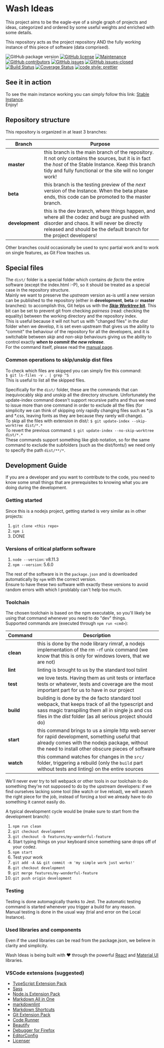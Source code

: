 <!---
 Copyright (C) 2018 Alessandro Accardo a.k.a. kLeZ & Fabio Scotto di Santolo a.k.a. Plague
 
 This file is part of Wash Ideas.
 
 Wash Ideas is free software: you can redistribute it and/or modify
 it under the terms of the GNU General Public License as published by
 the Free Software Foundation, either version 3 of the License, or
 (at your option) any later version.
 
 Wash Ideas is distributed in the hope that it will be useful,
 but WITHOUT ANY WARRANTY; without even the implied warranty of
 MERCHANTABILITY or FITNESS FOR A PARTICULAR PURPOSE.  See the
 GNU General Public License for more details.
 
 You should have received a copy of the GNU General Public License
 along with Wash Ideas.  If not, see <http://www.gnu.org/licenses/>.
 
-->

# Wash Ideas

This project aims to be the eagle-eye of a single graph of projects and ideas, categorized and ordered by some useful weights and enriched with some details.  

This repository acts as the project repository AND the fully working instance of this piece of software (data comprised).

![GitHub package version](https://img.shields.io/github/package-json/v/kLeZ/wash-ideas.svg)
[![GitHub license](https://img.shields.io/github/license/kLeZ/wash-ideas.svg)](https://github.com/kLeZ/wash-ideas/blob/master/LICENSE)
[![Maintenance](https://img.shields.io/badge/Maintained%3F-yes-green.svg?style=flat-square)](https://github.com/kLeZ/wash-ideas/graphs/commit-activity)
[![GitHub contributors](https://img.shields.io/github/contributors/kLeZ/wash-ideas.svg)](https://github.com/kLeZ/wash-ideas/graphs/contributors/)
[![GitHub issues](https://img.shields.io/github/issues/kLeZ/wash-ideas.svg)](https://GitHub.com/kLeZ/wash-ideas/issues/)
[![GitHub issues-closed](https://img.shields.io/github/issues-closed/kLeZ/wash-ideas.svg)](https://GitHub.com/kLeZ/wash-ideas/issues?q=is%3Aissue+is%3Aclosed)
[![Build Status](https://travis-ci.org/kLeZ/wash-ideas.svg?branch=master)](https://travis-ci.org/kLeZ/wash-ideas)
[![Coverage Status](https://coveralls.io/repos/github/kLeZ/wash-ideas/badge.svg?branch=master)](https://coveralls.io/github/kLeZ/wash-ideas?branch=master)
[![code style: prettier](https://img.shields.io/badge/code_style-prettier-ff69b4.svg?style=flat-square)](https://github.com/prettier/prettier)

## See it in action

To see the main instance working you can simply follow this link: [Stable Instance](https://klez.github.io/wash-ideas).  
Enjoy!

## Repository structure

This repository is organized in at least 3 branches:

| Branch          | Purpose                                                                                                                                                                                                              |
| --------------- | -------------------------------------------------------------------------------------------------------------------------------------------------------------------------------------------------------------------- |
| **master**      | this branch is the main branch of the repository. It not only contains the sources, but it is in fact the _host_ of the Stable Instance. Keep this branch tidy and fully functional or the site will no longer work! |
| **beta**        | this branch is the testing preview of the _next_ version of the Instance. When the beta phase ends, this code can be promoted to the master branch.                                                                  |
| **development** | this is the dev branch, where things happen, and where all the codez and bugz are pushed with disorder and chaos. It will never be directly released and should be the default branch for the project developers!    |

Other branches could occasionally be used to sync partial work and to work on single features, as Git Flow teaches us.

## Special files

The `dist/` folder is a special folder which contains _de facto_ the entire software (except the index.html :-P), so it should be treated as a special case in the repository structure.  
Mainly we want to preserve the _upstream_ version as-is until a new version can be published to the repository (either in **development**, **beta** or **master** branches): to accomplish this, Git helps us with the [**_Skip Worktree_ bit**](https://www.git-scm.com/docs/git-update-index#_skip_worktree_bit). This bit can be set to prevent git from checking _pairness_ (read: checking the equality) between the working directory and the repository index.  
This is useful because it will not hurt us with "changed files" in the _dist_ folder when we develop, it is set even upstream that gives us the ability to "commit" the behaviour of the repository for all the developers, and it is switchable between _skip_ and _non-skip_ behaviours giving us the ability to control exactly _**when to commit the new release**_.  
For the command itself, please read the [manual page](https://www.git-scm.com/docs/git-update-index#git-update-index---no-skip-worktree).

### Common operations to skip/unskip dist files

To check which files are skipped you can simply fire this command:  
`$ git ls-files -v . | grep ^S`  
This is useful to list all the skipped files.  
  
Specifically for the `dist/` folder, these are the commands that can inequivocably skip and unskip all the directory structure. Unfortunately the update-index command doesn't support recursive paths and thus we need to issue more than one command in order to exclude all the files (for simplicity we can think of skipping only rapidly changing files such as *.js and *.css, leaving fonts as they are because they rarely will change).  
To skip all the files with extension in dist/: `$ git update-index --skip-worktree dist/*.*`  
To revert the previous command: `$ git update-index --no-skip-worktree dist/*.*`  
These commands support something like glob notation, so for the same command to exclude the subfolders (such as the dist/fonts/) we need only to specify the path `dist/**/*`.

## Development Guide

If you are a developer and you want to contribute to the code, you need to know some small things that are prerequisites to knowing what you are doing during the development.

### Getting started

Since this is a nodejs project, getting started is very similar as in other projects:

1. `git clone <this repo>`
2. `npm i`
3. DONE

### Versions of critical platform software

1. `node --version`: v8.11.3
2. `npm --version`: 5.6.0

The rest of the software is in the `package.json` and is downloaded automatically by `npm` with the correct version.  
Ensure to have these two software with exactly these versions to avoid random errors with which I problably can't help too much.

### Toolchain

The chosen toolchain is based on the npm executable, so you'll likely be using that command whenever you need to do "dev" things.  
Supported commands are (executed through `npm run <cmd>`):

| Command   | Description                                                                                                                                                                                                           |
| --------- | --------------------------------------------------------------------------------------------------------------------------------------------------------------------------------------------------------------------- |
| **clean** | this is done by the node library rimraf, a nodejs implementation of the rm -rf unix command (we know that this is only for windows lovers, that we are not)                                                           |
| **lint**  | linting is brought to us by the standard tool tslint                                                                                                                                                                  |
| **test**  | we love tests. Having them as unit tests or interface tests or whatever, tests and coverage are the most important part for us to have in our project                                                                 |
| **build** | building is done by the de facto standard tool webpack, that keeps track of all the typescript and sass magic transpiling them all in single js and css files in the _dist_ folder (as all serious project should do) |
| **start** | this command brings to us a simple http web server for rapid development, something useful that already comes with the nodejs package, without the need to install other obscure pieces of software                   |
| **watch** | this command watches for changes in the `src/` folder, triggering a rebuild (only the `build` part without tests and linting) on the entire sources                                                                   |

We'll never ever try to tell webpack or other tools in our toolchain to do something they're not supposed to do by the upstream developers: if we find ourselves lacking some tool (like watch or live reload), we will search the right piece for the job, instead of forcing a tool we already have to do something it cannot easily do.  

A typical development cycle would be (make sure to start from the development branch):

1. `npm run clean`
2. `git checkout development`
3. `git checkout -b features/my-wonderful-feature`
4. Start typing things on your keyboard since something sane drops off of your codez.
5. `npm start`
6. Test your work
7. `git add -A && git commit -m 'my simple work just works!'`
8. `git checkout development`
9. `git merge features/my-wonderful-feature`
10. `git push origin development`

### Testing

Testing is done automagically thanks to Jest. The automatic testing command is started whenever you trigger a build for any reason.  
Manual testing is done in the usual way (trial and error on the Local Instance).

### Used libraries and components

Even if the used libraries can be read from the package.json, we believe in clarity and simplicity.  

Wash Ideas is being built with &hearts; through the powerful [React](https://reactjs.org/) and [Material UI](https://material-ui.com/) libraries.

### VSCode extensions (suggested)

* [TypeScript Extension Pack](https://marketplace.visualstudio.com/items?itemName=loiane.ts-extension-pack)
* [Sass](https://marketplace.visualstudio.com/items?itemName=robinbentley.sass-indented)
* [Node.js Extension Pack](https://marketplace.visualstudio.com/items?itemName=waderyan.nodejs-extension-pack)
* [Markdown All in One](https://marketplace.visualstudio.com/items?itemName=yzhang.markdown-all-in-one)
* [markdownlint](https://marketplace.visualstudio.com/items?itemName=davidanson.vscode-markdownlint)
* [Markdown Shortcuts](https://marketplace.visualstudio.com/items?itemName=mdickin.markdown-shortcuts)
* [Git Extension Pack](https://marketplace.visualstudio.com/items?itemName=donjayamanne.git-extension-pack)
* [Code Runner](https://marketplace.visualstudio.com/items?itemName=formulahendry.code-runner)
* [Beautify](https://marketplace.visualstudio.com/items?itemName=hookyqr.beautify)
* [Debugger for Firefox](https://marketplace.visualstudio.com/items?itemName=hbenl.vscode-firefox-debug)
* [EditorConfig](https://marketplace.visualstudio.com/items?itemName=editorconfig.editorconfig)
* [Licenser](https://marketplace.visualstudio.com/items?itemName=ymotongpoo.licenser)
